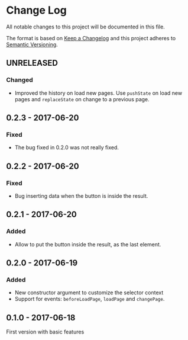 # Change Log
All notable changes to this project will be documented in this file.

The format is based on [Keep a Changelog](http://keepachangelog.com/) 
and this project adheres to [Semantic Versioning](http://semver.org/).

## UNRELEASED

### Changed

* Improved the history on load new pages. Use `pushState` on load new pages and `replaceState` on change to a previous page.

## 0.2.3 - 2017-06-20

### Fixed

* The bug fixed in 0.2.0 was not really fixed.

## 0.2.2 - 2017-06-20

### Fixed

* Bug inserting data when the button is inside the result.

## 0.2.1 - 2017-06-20

### Added

* Allow to put the button inside the result, as the last element.

## 0.2.0 - 2017-06-19

### Added

* New constructor argument to customize the selector context
* Support for events: `beforeLoadPage`, `loadPage` and `changePage`.

## 0.1.0 - 2017-06-18

First version with basic features
